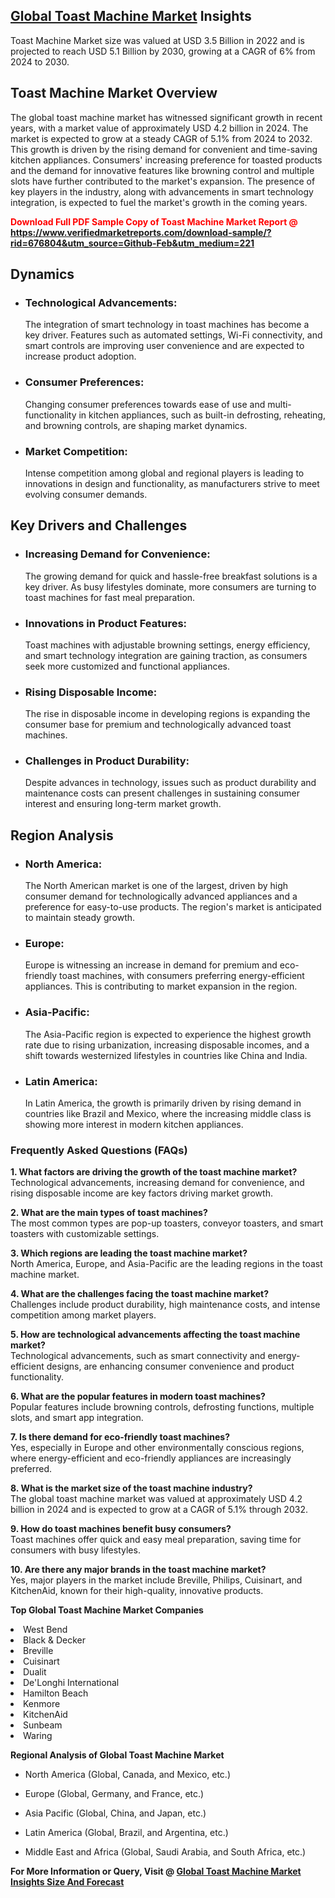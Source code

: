 <h2><a href="https://www.verifiedmarketreports.com/download-sample/?rid=676804&amp;utm_source=Github&amp;utm_medium=221" target="_blank">Global Toast Machine Market</a> Insights</h2><p>Toast Machine Market size was valued at USD 3.5 Billion in 2022 and is projected to reach USD 5.1 Billion by 2030, growing at a CAGR of 6% from 2024 to 2030.</p><p> <h2>Toast Machine Market Overview</h2> <p>The global toast machine market has witnessed significant growth in recent years, with a market value of approximately USD 4.2 billion in 2024. The market is expected to grow at a steady CAGR of 5.1% from 2024 to 2032. This growth is driven by the rising demand for convenient and time-saving kitchen appliances. Consumers' increasing preference for toasted products and the demand for innovative features like browning control and multiple slots have further contributed to the market's expansion. The presence of key players in the industry, along with advancements in smart technology integration, is expected to fuel the market's growth in the coming years.</p> <p><strong><p><span class=""><span style="color: #ff0000;"><strong>Download Full PDF Sample Copy of Toast Machine Market Report</strong> @ </span><a href="https://www.verifiedmarketreports.com/download-sample/?rid=676804&amp;utm_source=Github-Feb&amp;utm_medium=221" target="_blank">https://www.verifiedmarketreports.com/download-sample/?rid=676804&amp;utm_source=Github-Feb&amp;utm_medium=221</a></span></p></strong></p> <h2>Dynamics</h2> <ul> <li><h3>Technological Advancements:</h3> The integration of smart technology in toast machines has become a key driver. Features such as automated settings, Wi-Fi connectivity, and smart controls are improving user convenience and are expected to increase product adoption.</li> <li><h3>Consumer Preferences:</h3> Changing consumer preferences towards ease of use and multi-functionality in kitchen appliances, such as built-in defrosting, reheating, and browning controls, are shaping market dynamics.</li> <li><h3>Market Competition:</h3> Intense competition among global and regional players is leading to innovations in design and functionality, as manufacturers strive to meet evolving consumer demands.</li> </ul> <h2>Key Drivers and Challenges</h2> <ul> <li><h3>Increasing Demand for Convenience:</h3> The growing demand for quick and hassle-free breakfast solutions is a key driver. As busy lifestyles dominate, more consumers are turning to toast machines for fast meal preparation.</li> <li><h3>Innovations in Product Features:</h3> Toast machines with adjustable browning settings, energy efficiency, and smart technology integration are gaining traction, as consumers seek more customized and functional appliances.</li> <li><h3>Rising Disposable Income:</h3> The rise in disposable income in developing regions is expanding the consumer base for premium and technologically advanced toast machines.</li> <li><h3>Challenges in Product Durability:</h3> Despite advances in technology, issues such as product durability and maintenance costs can present challenges in sustaining consumer interest and ensuring long-term market growth.</li> </ul> <h2>Region Analysis</h2> <ul> <li><h3>North America:</h3> The North American market is one of the largest, driven by high consumer demand for technologically advanced appliances and a preference for easy-to-use products. The region's market is anticipated to maintain steady growth.</li> <li><h3>Europe:</h3> Europe is witnessing an increase in demand for premium and eco-friendly toast machines, with consumers preferring energy-efficient appliances. This is contributing to market expansion in the region.</li> <li><h3>Asia-Pacific:</h3> The Asia-Pacific region is expected to experience the highest growth rate due to rising urbanization, increasing disposable incomes, and a shift towards westernized lifestyles in countries like China and India.</li> <li><h3>Latin America:</h3> In Latin America, the growth is primarily driven by rising demand in countries like Brazil and Mexico, where the increasing middle class is showing more interest in modern kitchen appliances.</li> </ul> <h3>Frequently Asked Questions (FAQs)</h3> <p><strong>1. What factors are driving the growth of the toast machine market?</strong><br>Technological advancements, increasing demand for convenience, and rising disposable income are key factors driving market growth.</p> <p><strong>2. What are the main types of toast machines?</strong><br>The most common types are pop-up toasters, conveyor toasters, and smart toasters with customizable settings.</p> <p><strong>3. Which regions are leading the toast machine market?</strong><br>North America, Europe, and Asia-Pacific are the leading regions in the toast machine market.</p> <p><strong>4. What are the challenges facing the toast machine market?</strong><br>Challenges include product durability, high maintenance costs, and intense competition among market players.</p> <p><strong>5. How are technological advancements affecting the toast machine market?</strong><br>Technological advancements, such as smart connectivity and energy-efficient designs, are enhancing consumer convenience and product functionality.</p> <p><strong>6. What are the popular features in modern toast machines?</strong><br>Popular features include browning controls, defrosting functions, multiple slots, and smart app integration.</p> <p><strong>7. Is there demand for eco-friendly toast machines?</strong><br>Yes, especially in Europe and other environmentally conscious regions, where energy-efficient and eco-friendly appliances are increasingly preferred.</p> <p><strong>8. What is the market size of the toast machine industry?</strong><br>The global toast machine market was valued at approximately USD 4.2 billion in 2024 and is expected to grow at a CAGR of 5.1% through 2032.</p> <p><strong>9. How do toast machines benefit busy consumers?</strong><br>Toast machines offer quick and easy meal preparation, saving time for consumers with busy lifestyles.</p> <p><strong>10. Are there any major brands in the toast machine market?</strong><br>Yes, major players in the market include Breville, Philips, Cuisinart, and KitchenAid, known for their high-quality, innovative products.</p> </p><p><strong>Top Global Toast Machine Market Companies</strong></p><div data-test-id=""><p><li>West Bend</li><li> Black & Decker</li><li> Breville</li><li> Cuisinart</li><li> Dualit</li><li> De'Longhi International</li><li> Hamilton Beach</li><li> Kenmore</li><li> KitchenAid</li><li> Sunbeam</li><li> Waring</li></p><div><strong>Regional Analysis of&nbsp;Global Toast Machine Market</strong></div><ul><li dir="ltr"><p dir="ltr">North America&nbsp;(Global, Canada, and Mexico, etc.)</p></li><li dir="ltr"><p dir="ltr">Europe (Global, Germany, and France, etc.)</p></li><li dir="ltr"><p dir="ltr">Asia Pacific&nbsp;(Global, China, and Japan, etc.)</p></li><li dir="ltr"><p dir="ltr">Latin America&nbsp;(Global, Brazil, and Argentina, etc.)</p></li><li dir="ltr">Middle East and Africa&nbsp;(Global, Saudi Arabia, and South Africa, etc.)</li></ul><p><strong>For More Information or Query, Visit @&nbsp;</strong><strong><a href="https://www.verifiedmarketreports.com/product/toast-machine-market/?utm_source=Github&amp;utm_medium=221" target="_blank">Global Toast Machine Market Insights Size And Forecast</a></strong></p></div>
